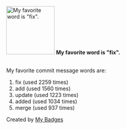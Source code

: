 <img src="https://my-badges.github.io/my-badges/favorite-word.png" alt="My favorite word is &quot;fix&quot;." title="My favorite word is &quot;fix&quot;." width="128">
<strong>My favorite word is &quot;fix&quot;.</strong>
<br><br>

My favorite commit message words are:

1. fix (used 2259 times)
2. add (used 1560 times)
3. update (used 1223 times)
4. added (used 1034 times)
5. merge (used 937 times)


Created by <a href="https://github.com/my-badges/my-badges">My Badges</a>
